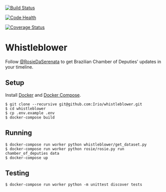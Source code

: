 [![Build Status](https://travis-ci.org/datasciencebr/whistleblower.svg?branch=master)](https://travis-ci.org/datasciencebr/whistleblower)

[![Code Health](https://landscape.io/github/datasciencebr/whistleblower/master/landscape.svg?style=flat)](https://landscape.io/github/datasciencebr/whistleblower/master)

[![Coverage Status](https://coveralls.io/repos/github/gusttavoaguiarr/whistleblower/badge.svg?branch=master)](https://coveralls.io/github/gusttavoaguiarr/whistleblower?branch=master)

# Whistleblower

Follow [@RosieDaSerenata](https://twitter.com/RosieDaSerenata) to get Brazilian Chamber of Deputies' updates in your timeline.

## Setup

Install [Docker](https://www.docker.com) and [Docker Compose](https://docs.docker.com/compose/).

```console
$ git clone --recursive git@github.com:Irio/whistleblower.git
$ cd whistleblower
$ cp .env.example .env
$ docker-compose build
```

## Running

```console
$ docker-compose run worker python whistleblower/get_dataset.py
$ docker-compose run worker python rosie/rosie.py run chamber_of_deputies data
$ docker-compose up
```

## Testing

```console
$ docker-compose run worker python -m unittest discover tests
```

